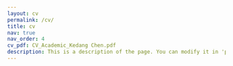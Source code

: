 ```yaml
---
layout: cv
permalink: /cv/
title: cv
nav: true
nav_order: 4
cv_pdf: CV_Academic_Kedang Chen.pdf
description: This is a description of the page. You can modify it in 'pages/_cv.md'. You can also change or remove the top pdf download button.
---
```

